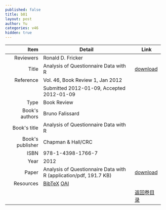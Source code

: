 ```yaml
---
published: false
title: b01
layout: post
author: Yu
categories: v46
hidden: true
---
```


| Item | Detail | Link |
|---:|---|---|
| Reviewers | Ronald D. Fricker| |
| Title |Analysis of Questionnaire Data with R | [download](http://www.jstatsoft.org/v46/b01/paper) |
| Reference |Vol. 46, Book Review 1, Jan 2012 | |
| | Submitted 2012-01-09, Accepted 2012-01-09| | 
| Type | Book Review| |
| Book's authors | Bruno Falissard| |
| Book's title | Analysis of Questionnaire Data with R| |
| Book's publisher | Chapman & Hall/CRC| |
| ISBN | 978-1-4398-1766-7| |
| Year | 2012| |
| Paper | Analysis of Questionnaire Data with R  (application/pdf, 191.7 KB)| [download](http://www.jstatsoft.org/v46/b01/paper) |
| Resources | [BibTeX](http://www.jstatsoft.org/v46/b01/bibtex) [OAI](http://www.jstatsoft.org/oai?verb=GetRecord&identifier=oai.jstatsoft/v46/b01&prefix=oai_dc)| |
| |  | [返回卷目录]({{site.baseurl}}/volume/v46.html) |